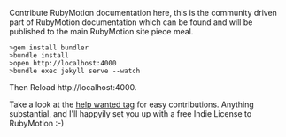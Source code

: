 Contribute RubyMotion documentation here, this is the community driven
part of RubyMotion documentation which can be found and will be published to the main RubyMotion site piece meal.

```
>gem install bundler
>bundle install
>open http://localhost:4000
>bundle exec jekyll serve --watch
```

Then Reload http://localhost:4000.

Take a look at the [help wanted tag](https://github.com/amirrajan/rubymotion-applied/issues?q=is%3Aissue+is%3Aopen+label%3A%22help+wanted%22) for easy contributions. Anything substantial, and I'll happyily set you up with a free Indie License to RubyMotion :-)

